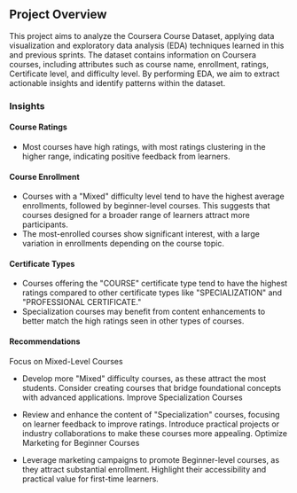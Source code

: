 ##  Project Overview 

This project aims to analyze the Coursera Course Dataset, applying data visualization and exploratory data analysis (EDA) techniques learned in this and previous sprints. The dataset contains information on Coursera courses, including attributes such as course name, enrollment, ratings, Certificate level, and difficulty level. By performing EDA, we aim to extract actionable insights and identify patterns within the dataset.
### Insights
#### Course Ratings
 - Most courses have high ratings, with most ratings clustering in the higher range, indicating positive feedback from learners.
#### Course Enrollment
- Courses with a "Mixed" difficulty level tend to have the highest average enrollments, followed by beginner-level courses. This suggests that courses designed for a broader range of learners attract more participants.
- The most-enrolled courses show significant interest, with a large variation in enrollments depending on the course topic.
#### Certificate Types
- Courses offering the "COURSE" certificate type tend to have the highest ratings compared to other certificate types like "SPECIALIZATION" and "PROFESSIONAL CERTIFICATE."
- Specialization courses may benefit from content enhancements to better match the high ratings seen in other types of courses.
#### Recommendations
Focus on Mixed-Level Courses

- Develop more "Mixed" difficulty courses, as these attract the most students. Consider creating courses that bridge foundational concepts with advanced applications.
Improve Specialization Courses

- Review and enhance the content of "Specialization" courses, focusing on learner feedback to improve ratings. Introduce practical projects or industry collaborations to make these courses more appealing.
Optimize Marketing for Beginner Courses

- Leverage marketing campaigns to promote Beginner-level courses, as they attract substantial enrollment. Highlight their accessibility and practical value for first-time learners.
